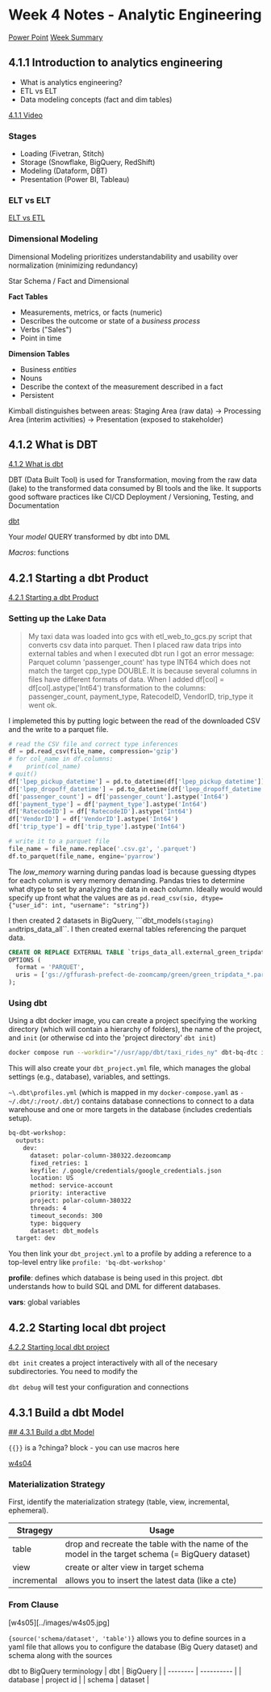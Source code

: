# Week 4 Notes - Analytic Engineering

[Power Point](./materials/week_4_analytics%20engineering.pptx)
[Week Summary](./materials/README.md)

## 4.1.1 Introduction to analytics engineering

 * What is analytics engineering?
 * ETL vs ELT
 * Data modeling concepts (fact and dim tables)

[4.1.1 Video](https://www.youtube.com/watch?v=uF76d5EmdtU&list=PL3MmuxUbc_hJed7dXYoJw8DoCuVHhGEQb&index=33)

### Stages

* Loading (Fivetran, Stitch)
* Storage (Snowflake, BigQuery, RedShift)
* Modeling (Dataform, DBT)
* Presentation (Power BI, Tableau)

### ELT vs ELT

[ELT vs ETL](../images/w4s01.png)

### Dimensional Modeling

Dimensional Modeling prioritizes understandability and usability over normalization (minimizing redundancy)

Star Schema / Fact and Dimensional

**Fact Tables**
* Measurements, metrics, or facts (numeric)
* Describes the outcome or state of a *business process*
* Verbs ("Sales")
* Point in time

**Dimension Tables**
* Business *entities*
* Nouns
* Describe the context of the measurement described in a fact
* Persistent

Kimball distinguishes between areas:
Staging Area (raw data) -> Processing Area (interim activities) -> Presentation (exposed to stakeholder)

## 4.1.2 What is DBT

[4.1.2 What is dbt](https://www.youtube.com/watch?v=4eCouvVOJUw&list=PL3MmuxUbc_hJed7dXYoJw8DoCuVHhGEQb&index=32)

DBT (Data Built Tool) is used for Transformation, moving from the raw data (lake) to the transformed data consumed by BI tools and the like. It supports good software practices like CI/CD Deployment / Versioning, Testing, and Documentation

[dbt](./images/w4s02.png)

Your *model* QUERY transformed by dbt into DML

*Macros*: functions

## 4.2.1 Starting a dbt Product

[4.2.1 Starting a dbt Product](https://www.youtube.com/watch?v=iMxh6s_wL4Q&list=PL3MmuxUbc_hJed7dXYoJw8DoCuVHhGEQb&index=33)

### Setting up the Lake Data

> My taxi data was loaded into gcs with etl_web_to_gcs.py script that converts csv data into parquet. Then I placed raw data trips into external tables and when I executed dbt run I got an error message: Parquet column 'passenger_count' has type INT64 which does not match the target cpp_type DOUBLE. It is because several columns in files have different formats of data. When I added df[col] = df[col].astype('Int64') transformation to the columns: passenger_count, payment_type, RatecodeID, VendorID, trip_type it went ok.

I implemeted this by putting logic between the read of the downloaded CSV and the write to a parquet file.

```python
# read the CSV file and correct type inferences
df = pd.read_csv(file_name, compression='gzip')
# for col_name in df.columns:
#    print(col_name)
# quit()
df['lpep_pickup_datetime'] = pd.to_datetime(df['lpep_pickup_datetime'])
df['lpep_dropoff_datetime'] = pd.to_datetime(df['lpep_dropoff_datetime'])
df['passenger_count'] = df['passenger_count'].astype('Int64')
df['payment_type'] = df['payment_type'].astype('Int64')
df['RatecodeID'] = df['RatecodeID'].astype('Int64')
df['VendorID'] = df['VendorID'].astype('Int64')
df['trip_type'] = df['trip_type'].astype('Int64')

# write it to a parquet file
file_name = file_name.replace('.csv.gz', '.parquet')
df.to_parquet(file_name, engine='pyarrow')
```

The *low_memory* warning during pandas load is because guessing dtypes for each column is very memory demanding. Pandas tries to determine what dtype to set by analyzing the data in each column. Ideally would would specify up front what the values are as ```pd.read_csv(sio, dtype={"user_id": int, "username": "string"})```

I then created 2 datasets in BigQuery, ```dbt_models`` (staging) and ``trips_data_all``. I then created exernal tables referencing the parquet data.

```sql
CREATE OR REPLACE EXTERNAL TABLE `trips_data_all.external_green_tripdata`
OPTIONS (
  format = 'PARQUET',
  uris = ['gs://gffurash-prefect-de-zoomcamp/green/green_tripdata_*.parquet']
);
```

### Using dbt

Using a dbt docker image, you can create a project specifying the working directory (which will contain a hierarchy of folders), the name of the project, and `init` (or otherwise cd into the 'project directory' ```dbt init```)

```bash
docker compose run --workdir="//usr/app/dbt/taxi_rides_ny" dbt-bq-dtc init
```

This will also create your `dbt_project.yml` file, which manages the global settings (e.g., database), variables, and settings.

```~\.dbt\profiles.yml``` (which is mapped in my ```docker-compose.yaml``` as ```- ~/.dbt/:/root/.dbt/```) contains database connections to connect to a data warehouse and one or more targets in the database (includes credentials setup).

```bash
bq-dbt-workshop:
  outputs:
    dev:
      dataset: polar-column-380322.dezoomcamp
      fixed_retries: 1
      keyfile: /.google/credentials/google_credentials.json
      location: US
      method: service-account
      priority: interactive
      project: polar-column-380322
      threads: 4
      timeout_seconds: 300
      type: bigquery
      dataset: dbt_models
  target: dev
```

You then link your ```dbt_project.yml``` to a profile by adding a reference to a top-level entry like ```profile: 'bq-dbt-workshop'```

**profile**: defines which database is being used in this project. dbt understands how to build SQL and DML for different databases.

**vars**: global variables

## 4.2.2 Starting local dbt project

[4.2.2 Starting local dbt project](https://www.youtube.com/watch?v=1HmL63e-vRs&list=PL3MmuxUbc_hJed7dXYoJw8DoCuVHhGEQb&index=34)

```dbt init``` creates a project interactively with all of the necesary subdirectories. You need to modify the

```dbt debug``` will test your configuration and connections

## 4.3.1 Build a dbt Model

[## 4.3.1 Build a dbt Model](https://www.youtube.com/watch?v=UVI30Vxzd6c&list=PL3MmuxUbc_hJed7dXYoJw8DoCuVHhGEQb&index=35)

```{{}}``` is a ?chinga? block - you can use macros here

[w4s04](../images/w4s04.png)

### Materialization Strategy

First, identify the materialization strategy (table, view, incremental, ephemeral).

| Stragegy    | Usage                                                                                            |
| ----------- | ------------------------------------------------------------------------------------------------ |
| table       | drop and recreate the table with the name of the model in the target schema (= BigQuery dataset) |
| view        | create or alter view in target schema                                                            |
| incremental | allows you to insert the latest data (like a cte)                                                |

### From Clause

[w4s05][../images/w4s05.jpg]

```{source('schema/dataset', 'table')}``` allows you to define sources in a yaml file that allows you to configure the database (Big Query dataset) and schema along with the sources

dbt to BigQuery terminology
| dbt      | BigQuery   |
| -------- | ---------- |
| database | project id |
| schema   | dataset    |